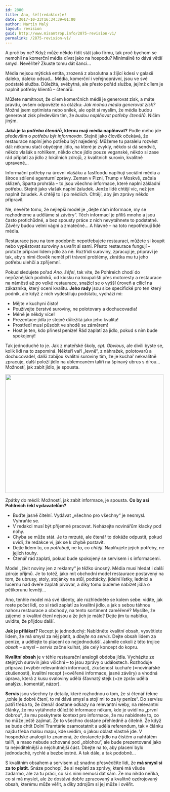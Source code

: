 ```yaml
---
id: 2880
title: Ano, šéf(redaktor)e!
date: 2017-10-23T16:34:39+01:00
author: Martin Malý
layout: revision
guid: http://www.misantrop.info/2875-revision-v1/
permalink: /2875-revision-v1/
---
```

A proč by ne? Když může někdo řídit stát jako firmu, tak proč bychom se nemohli na komerční média dívat jako na hospodu? Minimálně to dává větší smysl. Nevěříte? Zkuste tomu dát šanci&#8230;

<!--more-->

Média nejsou mýtická entita, zrozená z absolutna a žijící kdesi v galaxii daleko, daleko odsud&#8230; Média, komerční i veřejnoprávní, jsou ve své podstatě služba. Důležitá, svébytná, ale přesto pořád služba, jejímž cílem je naplnit potřeby klientů &#8211; čtenářů.

Můžete namítnout, že cílem komerčních médií je generovat zisk, a máte pravdu, ovšem odpovězte na otázku: _Jak mohou média generovat zisk?_ Možná jsem optimista nebo snílek, ale opět si myslím, že média budou generovat zisk především tím, že _budou naplňovat potřeby čtenářů_. Ničím jiným.

**Jaká je ta _potřeba čtenářů_, kterou mají média naplňovat?** Podle mého jde především o _potřebu být informován_. Stejně jako člověk očekává, že restaurace naplní jeho potřebu být najedený. Můžeme tu paralelu rozvést dál: někomu stačí obyčejné jídlo, na které je zvyklý, někdo si dá sendvič, někdo vlašák s rohlíkem, někdo chce jídlo pouze veganské, někdo si zase rád připlatí za jídlo z lokálních zdrojů, z kvalitních surovin, kvalitně upravené&#8230;

Informační potřeby na úrovni vlašáku a fastfoodu naplňují sociální média a široce sdílené agenturní zprávy. Zeman v Plzni, Trump v Moskvě, začala sklizeň, Sparta prohrála &#8211; to jsou všechno informace, které naplní základní potřebu. Stejně jako vlašák naplní žaludek. Jenže lidé chtějí víc, než jen naplnit žaludek. A chtějí to i po médiích. Chtějí, aby jim zprávy někdo připravil.

Ne, nevěřte tomu, že nejlepší model je &#8222;dejte nám informace, my se rozhodneme a uděláme si závěry&#8220;. Těch informací je příliš mnoho a jsou často protichůdné, a bez spousty práce z nich nevytáhnete to podstatné. Závěry budou velmi vágní a zmatečné&#8230; A hlavně &#8211; na toto nepotřebují lidé média.

Restaurace jsou na tom podobně: nepotřebujete restauraci, můžete si koupit nebo vypěstovat suroviny a uvařit si sami. Přesto restaurace fungují &#8211; protože připraví lidem jídlo za ně. Roztřídí suroviny, zpracují je, připraví je tak, aby s nimi člověk neměl při trávení problémy, zkrátka mu tu jeho potřebu ulehčí a zpříjemní.

Pokud sledujete pořad _Ano, šéfe!_, tak víte, že Pohlreich chodí do nejrůznějších podniků, od kiosku na koupališti přes motoresty a restaurace na náměstí až po velké restaurace, snažící se o vyšší úroveň a cílící na zákazníka, který ocení kvalitu. **Jeho rady** jsou sice specifické pro ten který podnik, ale když z nich vydestiluju podstatu, vychází mi:

  * Mějte v kuchyni čisto!
  * Používejte čerstvé suroviny, ne polotovary a dochucovadla!
  * Méně je někdy více!
  * Prezentace jídla je stejně důležitá jako jeho kvalita!
  * Prostředí musí působit ve shodě se záměrem!
  * Host je ten, kdo přinesl peníze! Rád zaplatí za jídlo, pokud s ním bude spokojený!

Tak jednoduché to je. Jak z mateřské školy, _cpt. Obvious_, ale divili byste se, kolik lidí na to zapomíná. Někteří vaří &#8222;levně&#8220;, z náhražek, polotovarů a dochucovadel, další zabijou kvalitní suroviny tím, že je kuchař nekvalitně zpracuje, další položí jídlo na ublemcaném talíři na špinavý ubrus s dírou&#8230; Možností, jak zabít jídlo, je spousta.

<img class="aligncenter size-medium wp-image-2877" src="http://www.misantrop.info/wp-content/uploads/2017/10/columbian-restaurant-1470715-500x375.jpg" alt="" width="500" height="375" srcset="https://www.misantrop.info/wp-content/uploads/2017/10/columbian-restaurant-1470715-500x375.jpg 500w, https://www.misantrop.info/wp-content/uploads/2017/10/columbian-restaurant-1470715-200x150.jpg 200w, https://www.misantrop.info/wp-content/uploads/2017/10/columbian-restaurant-1470715-768x576.jpg 768w, https://www.misantrop.info/wp-content/uploads/2017/10/columbian-restaurant-1470715-1024x768.jpg 1024w, https://www.misantrop.info/wp-content/uploads/2017/10/columbian-restaurant-1470715.jpg 1600w" sizes="(max-width: 500px) 100vw, 500px" /> 

Zpátky do médií: Možností, jak zabít informace, je spousta. **Co by asi Pohlreich řekl vydavatelům?**

  * Buďte jasně čitelní. Vydávat &#8222;všechno pro všechny&#8220; je nesmysl. Vyhraňte se.
  * V redakci musí být příjemné pracovat. Neházejte novinářům klacky pod nohy.
  * Chyba se může stát. Je to mrzuté, ale čtenář to dokáže odpustit, pokud uvidí, že redakce ví, jak se k chybě postavit.
  * Dejte lidem to, co _potřebují_, ne to, co _chtějí_. Naplňujete jejich potřeby, ne jejich touhy.
  * Čtenář rád zaplatí, pokud bude spokojený se servisem i s informacemi.

Model &#8222;živit noviny jen z reklamy&#8220; je těžko únosný. Média musí hledat i další zdroje příjmů. Je to totéž, jako mít obchodní model restaurace postavený na tom, že ubrusy, stoly, stojánky na stůl, podtácky, jídelní lístky, lednici a lucernu nad dveře zaplatí pivovar, a díky tomu budeme nabízet jídla o pětikorunu levněji&#8230;

Ano, tenhle model má své klienty, ale rozhlédněte se kolem sebe: vidíte, jak roste počet lidí, co si rádi zaplatí za kvalitní jídlo, a jak s sebou táhnou nahoru restaurace a obchody, na tento sortiment zaměřené? Myslíte, že zájemci o kvalitní čtení nejsou a že jich je málo? Dejte jim tu nabídku, uvidíte, že přijdou další.

**Jak je přilákat?** Recept je jednoduchý: Nabídněte kvalitní obsah, vysvětlete lidem, že má smysl za něj platit, a _dbejte na servis_. Dejte obsah lidem za peníze, a udělejte to placení co nejjednodušší. Jakmile cokoli z této trojice _obsah &#8211; smysl &#8211; servis_ začne kulhat, jde celý koncept do kopru.

**Kvalitní obsah** je v téhle restaurační analogii obdoba jídla. Vycházíte ze stejných surovin jako všichni &#8211; to jsou zprávy o událostech. Rozhoduje příprava (=výběr relevantních informací), zkušenost kuchaře (=novinářské zkušenosti), kvalitní recept (=ověřené informace, jasné závěry) a vhodná úprava, která z kusu svaloviny udělá šťavnatý stejk (=ze zpráv udělá analýzu, komentář, názor).

**Servis** jsou všechny ty detaily, které rozhodnou o tom, že si čtenář řekne &#8222;tohle je dobré čtení, to mi dává smysl a stojí mi to za ty peníze&#8220;. Do servisu patří třeba to, že čtenář dostane odkazy na relevantní weby, na relevantní články, že mu vytáhnete důležité informace někam, kde je uvidí na &#8222;první dobrou&#8220;, že mu poskytnete kontext pro informace, že mu nabídnete to, co ho může ještě zajímat. Že to všechno dostane přehledně a čitelně. Že když se bude chtít Dolní Tramtárie osamostatnit a udělá referendum, tak v článku najdu třeba malou mapu, kde uvidím, o jakou oblast vlastně jde. V hospodské analogii to znamená, že dostanete jídlo na čistém a nahřátém talíři, a maso nebude schované pod &#8222;oblohou&#8220;, ale bude prezentované jako ta nejviditelnější a nejchutnější část. Dbejte na to, aby placení bylo jednoduché, rychlé a bezbolestné. A tak dále, a tak podobně&#8230;

S kvalitním obsahem a servisem už snadno přesvědčíte lidi, že **má smysl si za to platit**. Snáze pochopí, že si neplatí za zprávy, které má všude zadarmo, ale za tu práci, co si s nimi nemusí dát sám. Že mu nikdo neříká, co si má myslet, ale že dostává dobře zpracovaný a kvalitně ozdrojovaný obsah, kterému může věřit, a díky zdrojům si jej může i ověřit.